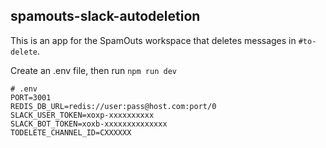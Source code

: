## spamouts-slack-autodeletion

This is an app for the SpamOuts workspace that deletes messages in `#to-delete`.

Create an .env file, then run `npm run dev`

```
# .env
PORT=3001
REDIS_DB_URL=redis://user:pass@host.com:port/0
SLACK_USER_TOKEN=xoxp-xxxxxxxxxx
SLACK_BOT_TOKEN=xoxb-xxxxxxxxxxxxxx
TODELETE_CHANNEL_ID=CXXXXXX
```